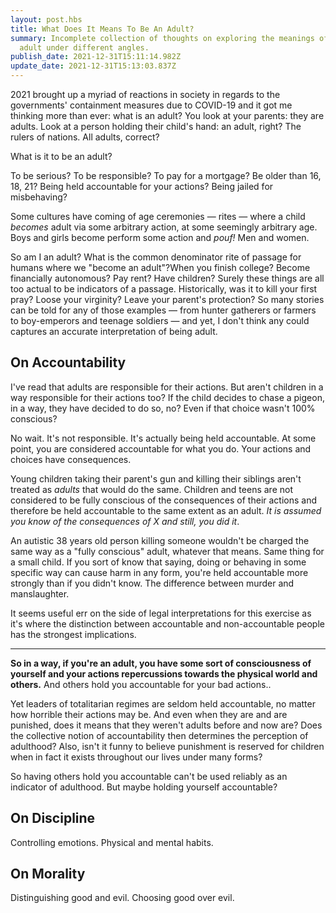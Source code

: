 ```yaml
---
layout: post.hbs
title: What Does It Means To Be An Adult?
summary: Incomplete collection of thoughts on exploring the meanings of being
  adult under different angles.
publish_date: 2021-12-31T15:11:14.982Z
update_date: 2021-12-31T15:13:03.837Z
---
```

2021 brought up a myriad of reactions in society in regards to the governments' containment measures due to COVID-19 and it got me thinking more than ever: what is an adult? You look at your parents: they are adults. Look at a person holding their child's hand: an adult, right? The rulers of nations. All adults, correct?

What is it to be an adult?

To be serious? To be responsible? To pay for a mortgage? Be older than 16, 18, 21? Being held accountable for your actions? Being jailed for misbehaving?

Some cultures have coming of age ceremonies — rites — where a child *becomes* adult via some arbitrary action, at some seemingly arbitrary age. Boys and girls become perform some action and *pouf!* Men and women.

So am I an adult? What is the common denominator rite of passage for humans where we "become an adult"?When you finish college? Become financially autonomous? Pay rent? Have children? Surely these things are all too actual to be indicators of a passage. Historically, was it to kill your first pray? Loose your virginity? Leave your parent's protection? So many stories can be told for any of those examples — from hunter gatherers or farmers to boy-emperors and teenage soldiers — and yet, I don't think any could captures an accurate interpretation of being adult.

## On Accountability

I've read that adults are responsible for their actions. But aren't children in a way responsible for their actions too? If the child decides to chase a pigeon, in a way, they have decided to do so, no? Even if that choice wasn't 100% conscious?

No wait. It's not responsible. It's actually being held accountable. At some point, you are considered accountable for what you do. Your actions and choices have consequences. 

Young children taking their parent's gun and killing their siblings aren't treated as *adults* that would do the same. Children and teens are not considered to be fully conscious of the consequences of their actions and therefore be held accountable to the same extent as an adult. *It is assumed you know of the consequences of X and still, you did it*.

An autistic 38 years old person killing someone wouldn't be charged the same way as a "fully conscious" adult, whatever that means. Same thing for a small child. If you sort of know that saying, doing or behaving in some specific way can cause harm in any form, you're held accountable more strongly than if you didn't know. The difference between murder and manslaughter.

It seems useful err on the side of legal interpretations for this exercise as it's where the distinction between accountable and non-accountable people has the strongest implications.

<hr>

**So in a way, if you're an adult, you have some sort of consciousness of yourself and your actions repercussions towards the physical world and others.** And others hold you accountable for your bad actions..

Yet leaders of totalitarian regimes are seldom held accountable, no matter how horrible their actions may be. And even when they are and are punished, does it means that they weren't adults before and now are? Does the collective notion of accountability then determines the perception of adulthood? Also, isn't it funny to believe punishment is reserved for children when in fact it exists throughout our lives under many forms?

So having others hold you accountable can't be used reliably as an indicator of adulthood. But maybe holding yourself accountable?

## On Discipline

Controlling emotions. Physical and mental habits.

## On Morality

Distinguishing good and evil. Choosing good over evil.